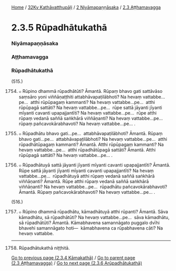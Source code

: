 
[Home](/) / [32Kv Kathāvatthupāḷi](../../../32Kv.md) / [2 Niyāmapaṇṇāsaka](../../2.md) / [2.3 Aṭṭhamavagga](../2.3.md)

# 2.3.5 Rūpadhātukathā

### Niyāmapaṇṇāsaka

### Aṭṭhamavagga

### Rūpadhātukathā

(515.)

1754. ๐ Rūpino dhammā rūpadhātūti? Āmantā. Rūpaṃ bhavo gati sattāvāso saṃsāro yoni viññāṇaṭṭhiti attabhāvapaṭilābhoti? Na hevaṃ vattabbe…pe…  atthi rūpūpagaṃ kammanti? Na hevaṃ vattabbe…pe…  atthi rūpūpagā sattāti? Na hevaṃ vattabbe…pe…  rūpe sattā jāyanti jīyanti mīyanti cavanti upapajjantīti? Na hevaṃ vattabbe…pe…  rūpe atthi rūpaṃ vedanā saññā saṅkhārā viññāṇanti? Na hevaṃ vattabbe…pe…  rūpaṃ pañcavokārabhavoti? Na hevaṃ vattabbe…pe… .

1755. ๐ Rūpadhātu bhavo gati…pe…  attabhāvapaṭilābhoti? Āmantā. Rūpaṃ bhavo gati…pe…  attabhāvapaṭilābhoti? Na hevaṃ vattabbe…pe…  atthi rūpadhātūpagaṃ kammanti? Āmantā. Atthi rūpūpagaṃ kammanti? Na hevaṃ vattabbe…pe…  atthi rūpadhātūpagā sattāti? Āmantā. Atthi rūpūpagā sattāti? Na hevaṃ vattabbe…pe… .

1756. ๐ Rūpadhātuyā sattā jāyanti jīyanti mīyanti cavanti upapajjantīti? Āmantā. Rūpe sattā jāyanti jīyanti mīyanti cavanti upapajjantīti? Na hevaṃ vattabbe…pe…  rūpadhātuyā atthi rūpaṃ vedanā saññā saṅkhārā viññāṇanti? Āmantā. Rūpe atthi rūpaṃ vedanā saññā saṅkhārā viññāṇanti? Na hevaṃ vattabbe…pe…  rūpadhātu pañcavokārabhavoti? Āmantā. Rūpaṃ pañcavokārabhavoti? Na hevaṃ vattabbe…pe… .

(516.)

1757. ๐ Rūpino dhammā rūpadhātu, kāmadhātuyā atthi rūpanti? Āmantā. Sāva kāmadhātu, sā rūpadhātūti? Na hevaṃ vattabbe…pe…  sāva kāmadhātu, sā rūpadhātūti? Āmantā. Kāmabhavena samannāgato puggalo dvīhi bhavehi samannāgato hoti—  kāmabhavena ca rūpabhavena cāti? Na hevaṃ vattabbe.

---

1758. Rūpadhātukathā niṭṭhitā.



[Go to previous page (2.3.4 Kāmakathā)](2.3.4.md) / [Go to parent page (2.3 Aṭṭhamavagga)](../2.3.md) / [Go to next page (2.3.6 Arūpadhātukathā)](2.3.6.md)



